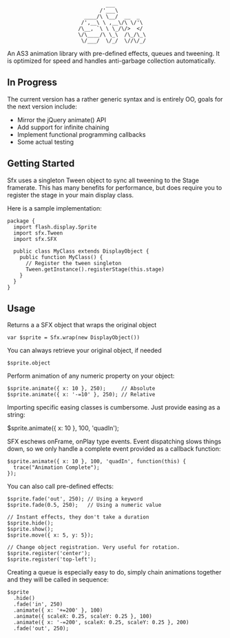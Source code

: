                                     ___          
                                  /'___\         
                             ____/\ \__/  __  _  
                            /',__\ \ ,__\/\ \/'\ 
                           /\__, `\ \ \_/\/>  </ 
                           \/\____/\ \_\  /\_/\_\
                            \/___/  \/_/  \//\/_/

An AS3 animation library with pre-defined effects, queues and tweening. It 
is optimized for speed and handles anti-garbage collection automatically.

## In Progress

The current version has a rather generic syntax and is entirely OO, goals for
the next version include:

  * Mirror the jQuery animate() API
  * Add support for infinite chaining
  * Implement functional programming callbacks
  * Some actual testing

## Getting Started

Sfx uses a singleton Tween object to sync all tweening to the Stage framerate.
This has many benefits for performance, but does require you to register the 
stage in your main display class.

Here is a sample implementation:

    package {
      import flash.display.Sprite
      import sfx.Tween
      import sfx.SFX
  
      public class MyClass extends DisplayObject {
        public function MyClass() {
          // Register the tween singleton
          Tween.getInstance().registerStage(this.stage)
        }
      }
    }

## Usage

Returns a a SFX object that wraps the original object

    var $sprite = Sfx.wrap(new DisplayObject())

You can always retrieve your original object, if needed

    $sprite.object

Perform animation of any numeric property on your object:
    
    $sprite.animate({ x: 10 }, 250);     // Absolute
    $sprite.animate({ x: '-=10' }, 250); // Relative

Importing specific easing classes is cumbersome. Just provide easing as a string:
  
  $sprite.animate({ x: 10 }, 100, 'quadIn');

SFX eschews onFrame, onPlay type events. Event dispatching slows things down, so 
we only handle a complete event provided as a callback function:

    $sprite.animate({ x: 10 }, 100, 'quadIn', function(this) {
      trace("Animation Complete");
    });

You can also call pre-defined effects:

    $sprite.fade('out', 250); // Using a keyword
    $sprite.fade(0.5, 250);   // Using a numeric value
    
    // Instant effects, they don't take a duration
    $sprite.hide();
    $sprite.show();
    $sprite.move({ x: 5, y: 5});
    
    // Change object registration. Very useful for rotation.
    $sprite.register('center');
    $sprite.register('top-left');

Creating a queue is especially easy to do, simply chain animations together and
they will be called in sequence:

    $sprite
      .hide()
      .fade('in', 250)
      .animate({ x: '+=200' }, 100)
      .animate({ scaleX: 0.25, scaleY: 0.25 }, 100)
      .animate({ x: '-=200', scaleX: 0.25, scaleY: 0.25 }, 200)
      .fade('out', 250);
